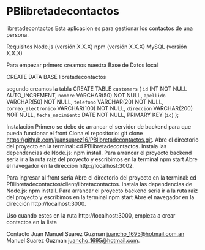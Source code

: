 # PBlibretadecontactos
libretadecontactos
Esta aplicacion es para gestionar los contactos de una persona.

Requisitos
Node.js (versión X.X.X)
npm (versión X.X.X)
MySQL (versión X.X.X)

Para empezar primero creamos nuestra Base de Datos local 

CREATE DATA BASE libretadecontactos

segundo creamos la tabla
CREATE TABLE `customers` (
  `id` INT NOT NULL AUTO_INCREMENT,
  `nombre` VARCHAR(50) NOT NULL,
  `apellido` VARCHAR(50) NOT NULL,
  `telefono` VARCHAR(20) NOT NULL,
  `correo_electronico` VARCHAR(100) NOT NULL,
  `direccion` VARCHAR(200) NOT NULL,
  `fecha_nacimiento` DATE NOT NULL,
  PRIMARY KEY (`id`)
);


Instalación
Primero se debe de arrancar el servidor de backend para que pueda funcionar el front
Clona el repositorio: git clone https://github.com/juansuarez16/PBlibretadecontactos.git.
Abre el directorio del proyecto en la terminal: cd PBlibretadecontactos.
Instala las dependencias de Node.js: npm install.
Para arrancar el proyecto backend seria ir a la ruta raiz del proyecto y escribimos en la terminal npm start 
Abre el navegador en la dirección http://localhost:3002.



Para ingresar al front seria Abre el directorio del proyecto en la terminal: cd PBlibretadecontactos/client/libretacontactos.
Instala las dependencias de Node.js: npm install.
Para arrancar el proyecto backend seria ir a la ruta raiz del proyecto y escribimos en la terminal npm start 
Abre el navegador en la dirección http://localhost:3000.

Uso
cuando estes en la ruta http://localhost:3000, empieza a crear contactos en la lista





Contacto
Juan Manuel Suarez Guzman juancho_1695@hotmail.com.an Manuel Suarez Guzman juancho_1695@hotmail.com.